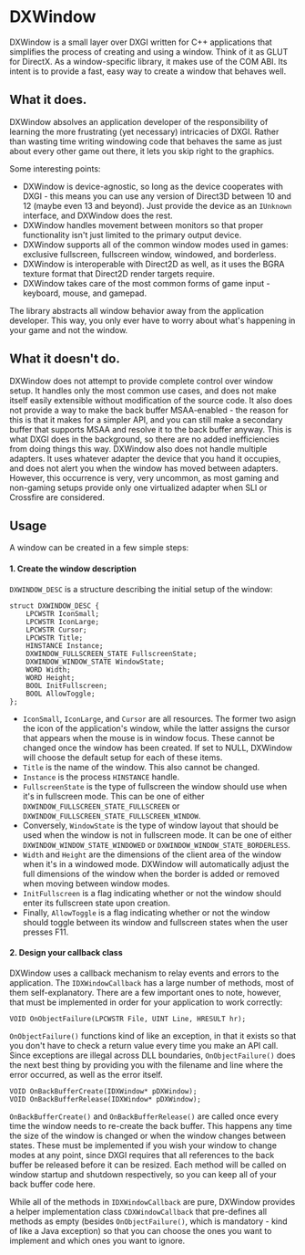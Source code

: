 DXWindow
=========
DXWindow is a small layer over DXGI written for C++ applications that
simplifies the process of creating and using a window.  Think of it as
GLUT for DirectX.  As a window-specific library, it makes use of the
COM ABI.  Its intent is to provide a fast, easy way to create a window
that behaves well.

What it does.
-------------
DXWindow absolves an application developer of the responsibility of learning
the more frustrating (yet necessary) intricacies of DXGI.  Rather than wasting
time writing windowing code that behaves the same as just about every other
game out there, it lets you skip right to the graphics.

Some interesting points:

- DXWindow is device-agnostic, so long as the device cooperates with DXGI - this means you can use any version of Direct3D between 10 and 12 (maybe even 13 and beyond).  Just provide the device as an `IUnknown` interface, and DXWindow does the rest.
- DXWindow handles movement between monitors so that proper functionality isn't just limited to the primary output device.
- DXWindow supports all of the common window modes used in games: exclusive fullscreen, fullscreen window, windowed, and borderless.
- DXWindow is interoperable with Direct2D as well, as it uses the BGRA texture format that Direct2D render targets require.
- DXWindow takes care of the most common forms of game input - keyboard, mouse, and gamepad.

The library abstracts all window behavior away from the application developer.  This way, you only ever have to worry about what's happening in your game and not the window.

What it doesn't do.
-------------
DXWindow does not attempt to provide complete control over window setup.  It handles only the most common use cases, and does not make itself easily extensible without modification of the source code.  It also does not provide a way to make the back buffer MSAA-enabled - the reason for this is that it makes for a simpler API, and you can still make a secondary buffer that supports MSAA and resolve it to the back buffer anyway.  This is what DXGI does in the background, so there are no added inefficiencies from doing things this way.  DXWindow also does not handle multiple adapters.  It uses whatever adapter the device that you hand it occupies, and does not alert you when the window has moved between adapters.  However, this occurrence is very, very uncommon, as most gaming and non-gaming setups provide only one virtualized adapter when SLI or Crossfire are considered.

Usage
-------------
A window can be created in a few simple steps:

#### 1. Create the window description
`DXWINDOW_DESC` is a structure describing the initial setup of the window:

    struct DXWINDOW_DESC {
        LPCWSTR IconSmall;
        LPCWSTR IconLarge;
        LPCWSTR Cursor;
        LPCWSTR Title;
        HINSTANCE Instance;
        DXWINDOW_FULLSCREEN_STATE FullscreenState;
        DXWINDOW_WINDOW_STATE WindowState;
        WORD Width;
        WORD Height;
        BOOL InitFullscreen;
        BOOL AllowToggle;
    };

- `IconSmall`, `IconLarge`, and `Cursor` are all resources.  The former two asign the icon of the application's window, while the latter assigns the cursor that appears when the mouse is in window focus.  These cannot be changed once the window has been created.  If set to NULL, DXWindow will choose the default setup for each of these items.
- `Title` is the name of the window.  This also cannot be changed.
- `Instance` is the process `HINSTANCE` handle.
- `FullscreenState` is the type of fullscreen the window should use when it's in fullscreen mode.  This can be one of either `DXWINDOW_FULLSCREEN_STATE_FULLSCREEN` or `DXWINDOW_FULLSCREEN_STATE_FULLSCREEN_WINDOW`.
- Conversely, `WindowState` is the type of window layout that should be used when the window is not in fullscreen mode.  It can be one of either `DXWINDOW_WINDOW_STATE_WINDOWED` or `DXWINDOW_WINDOW_STATE_BORDERLESS`.
- `Width` and `Height` are the dimensions of the client area of the window when it's in a windowed mode.  DXWindow will automatically adjust the full dimensions of the window when the border is added or removed when moving between window modes.
- `InitFullscreen` is a flag indicating whether or not the window should enter its fullscreen state upon creation.
- Finally, `AllowToggle` is a flag indicating whether or not the window should toggle between its window and fullscreen states when the user presses F11.

#### 2. Design your callback class
DXWindow uses a callback mechanism to relay events and errors to the application.  The `IDXWindowCallback` has a large number of methods, most of them self-explanatory.  There are a few important ones to note, however, that must be implemented in order for your application to work correctly:

    VOID OnObjectFailure(LPCWSTR File, UINT Line, HRESULT hr);
    
`OnObjectFailure()` functions kind of like an exception, in that it exists so that you don't have to check a return value every time you make an API call.  Since exceptions are illegal across DLL boundaries, `OnObjectFailure()` does the next best thing by providing you with the filename and line where the error occurred, as well as the error itself.

    VOID OnBackBufferCreate(IDXWindow* pDXWindow);
    VOID OnBackBufferRelease(IDXWindow* pDXWindow);
    
`OnBackBufferCreate()` and `OnBackBufferRelease()` are called once every time the window needs to re-create the back buffer.  This happens any time the size of the window is changed or when the window changes between states.  These must be implemented if you wish your window to change modes at any point, since DXGI requires that all references to the back buffer be released before it can be resized.  Each method will be called on window startup and shutdown respectively, so you can keep all of your back buffer code here.

While all of the methods in `IDXWindowCallback` are pure, DXWindow provides a helper implementation class `CDXWindowCallback` that pre-defines all methods as empty (besides `OnObjectFailure()`, which is mandatory - kind of like a Java exception) so that you can choose the ones you want to implement and which ones you want to ignore.
